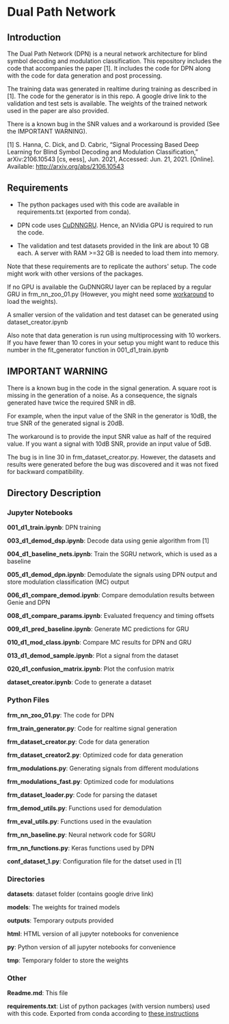 
# Dual Path Network

## Introduction
The Dual Path Network (DPN) is a neural network architecture for blind symbol decoding and modulation classification. This repository includes the code that accompanies the paper  \[1\]. It includes the code for DPN along with the code for data generation and post processing.

The training data was generated in realtime during training as described in \[1\].  The code for the generator is in this repo. A google drive link to the validation and test sets is available. The weights of the trained network used in the paper are also provided.

There is a known bug in the SNR values and a workaround is provided (See the IMPORTANT WARNING).

\[1\] S. Hanna, C. Dick, and D. Cabric, “Signal Processing Based Deep Learning for Blind Symbol Decoding and Modulation Classification,” arXiv:2106.10543 \[cs, eess\], Jun. 2021, Accessed: Jun. 21, 2021. \[Online\]. Available: http://arxiv.org/abs/2106.10543

## Requirements

* The python packages used with this code are available in requirements.txt (exported from conda). 

* DPN code uses [CuDNNGRU](https://www.tensorflow.org/api_docs/python/tf/compat/v1/keras/layers/CuDNNGRU). Hence, an NVidia GPU is required to run the code.

* The validation and test datasets provided in the link are about 10 GB each. A server with  RAM >=32 GB is needed to load them into memory.

Note that these requirements are to replicate the authors' setup.  The code might work with other versions of the packages. 

If no GPU is available the GuDNNGRU layer can be replaced by a regular GRU in frm_nn_zoo_01.py (However, you might need some [workaround](https://stackoverflow.com/a/58810760) to load the weights).

A smaller version of the validation and test dataset can be generated using dataset_creator.ipynb

Also note that data generation is run using multiprocessing with 10 workers. If you have fewer than 10 cores in your setup you might want to reduce this number in  the fit_generator function in 001_d1_train.ipynb

## IMPORTANT WARNING

There is a known bug in the code in the signal generation. A square root is missing in the generation of a noise. As a consequence, the signals generated have twice the required SNR in dB.

For example, when the input value of the SNR in the generator is 10dB, the true SNR of the generated signal is 20dB. 

The workaround is to provide the input SNR value as half of the required value. If you want a signal with 10dB SNR, provide an input value of 5dB.

The bug is in line 30 in frm_dataset_creator.py. However, the datasets and results were generated before the bug was discovered and it was not fixed for backward compatibility.

## Directory Description

### Jupyter Notebooks
**001_d1_train.ipynb**: DPN training

**003_d1_demod_dsp.ipynb**: Decode data using genie algorithm from \[1\]

**004_d1_baseline_nets.ipynb**: Train the SGRU network, which is used as a baseline

**005_d1_demod_dpn.ipynb**: Demodulate the signals using DPN output and store modulation classification (MC) output

**006_d1_compare_demod.ipynb**: Compare demodulation results between Genie and DPN

**008_d1_compare_params.ipynb**: Evaluated frequency and timing offsets

**009_d1_pred_baseline.ipynb**: Generate MC predictions for GRU

**010_d1_mod_class.ipynb**: Compare MC results for DPN and GRU

**013_d1_demod_sample.ipynb**: Plot a signal from the dataset

**020_d1_confusion_matrix.ipynb**: Plot the confusion matrix

**dataset_creator.ipynb**: Code to generate a dataset





### Python Files
**frm_nn_zoo_01.py**: The  code for DPN

**frm_train_generator.py**: Code for realtime signal generation

**frm_dataset_creator.py**: Code for data generation

**frm_dataset_creator2.py**: Optimized code for data generation

**frm_modulations.py**: Generating signals from different modulations

**frm_modulations_fast.py**: Optimized code for modulations

**frm_dataset_loader.py**: Code for parsing the dataset

**frm_demod_utils.py**: Functions used for demodulation

**frm_eval_utils.py**: Functions used in the evaulation

**frm_nn_baseline.py**: Neural network code for SGRU

**frm_nn_functions.py**: Keras functions used by DPN

**conf_dataset_1.py**: Configuration file for the datset used in [1]

### Directories
**datasets**: dataset folder (contains google drive link)

**models**: The weights for trained models

**outputs**: Temporary outputs provided

**html**: HTML version of all jupyter notebooks for convenience

**py**: Python version of all jupyter notebooks for convenience

**tmp**: Temporary folder to store the weights

### Other
**Readme.md**: This file

**requirements.txt**: List of python packages (with version numbers) used with this code. Exported from conda according to  [these instructions](https://stackoverflow.com/a/51293330)

